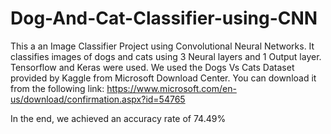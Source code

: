 # Dog-And-Cat-Classifier-using-CNN
This a an Image Classifier Project using Convolutional Neural Networks.
It classifies images of dogs and cats using 3 Neural layers and 1 Output layer.
Tensorflow and Keras were used.
 We used the Dogs Vs Cats Dataset provided by Kaggle from Microsoft Download Center. 
 You can download it from the following link:
 https://www.microsoft.com/en-us/download/confirmation.aspx?id=54765
 
 In the end, we achieved an accuracy rate of 74.49%
